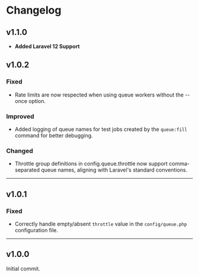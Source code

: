 # Changelog

## v1.1.0

* **Added Laravel 12 Support**

## v1.0.2

### Fixed
* Rate limits are now respected when using queue workers without the --once option.

### Improved
* Added logging of queue names for test jobs created by the `queue:fill` command for better debugging.

### Changed
* Throttle group definitions in config.queue.throttle now support comma-separated queue names, aligning with Laravel's standard conventions.

---
## v1.0.1

### Fixed
* Correctly handle empty/absent `throttle` value in the `config/queue.php` configuration file.

---
## v1.0.0

Initial commit.
